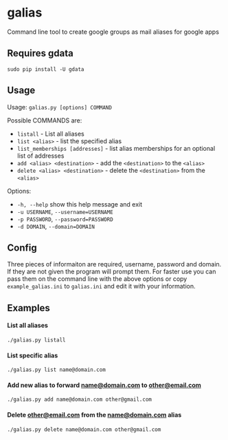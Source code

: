galias
======

Command line tool to create google groups as mail aliases for google apps


## Requires gdata
`sudo pip install -U gdata`

## Usage

Usage: `galias.py [options] COMMAND` 
        
Possible COMMANDS are:

* `listall` - List all aliases
* `list <alias>` - list the specified alias         
* `list_memberships [addresses]` - list alias memberships for an optional list of addresses
* `add <alias> <destination>` - add the `<destination>` to the `<alias>`         
* `delete <alias> <destination>` - delete the `<destination>` from the `<alias>`         


Options:

  * `-h, --help`	show this help message and exit
  * `-u USERNAME`, 	`--username=USERNAME`
  * `-p PASSWORD`, 	`--password=PASSWORD`
  * `-d DOMAIN`, 	`--domain=DOMAIN`
  
## Config
Three pieces of informaiton are required, username, password and domain. If they are not given the program will prompt them. For faster use you can pass them on the command line with the above options or copy `example_galias.ini` to `galias.ini` and edit it with your information.

## Examples
#### List all aliases
`./galias.py listall`

#### List specific alias
`./galias.py list name@domain.com`

#### Add new alias to forward name@domain.com to other@email.com
`./galias.py add name@domain.com other@gmail.com`

#### Delete other@email.com from the name@domain.com alias
`./galias.py delete name@domain.com other@gmail.com`


